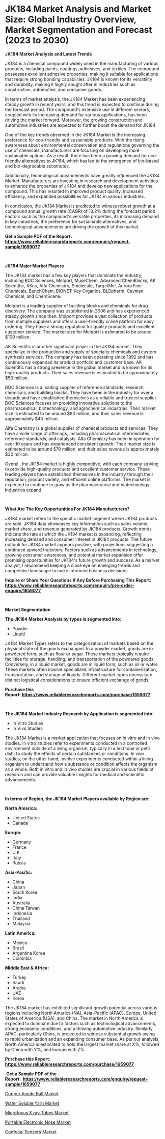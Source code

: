 <p><h1>JK184 Market Analysis and Market Size: Global Industry Overview, Market Segmentation and Forecast (2023 to 2030)</h1></p><p><strong>JK184 Market Analysis and Latest Trends</strong></p>
<p><p>JK184 is a chemical compound widely used in the manufacturing of various products, including paints, coatings, adhesives, and textiles. The compound possesses excellent adhesive properties, making it suitable for applications that require strong bonding capabilities. JK184 is known for its versatility and durability, making it highly sought after in industries such as construction, automotive, and consumer goods.</p><p>In terms of market analysis, the JK184 Market has been experiencing steady growth in recent years, and this trend is expected to continue during the forecast period. The compound's extensive use in different sectors, coupled with its increasing demand for various applications, has been driving the market forward. Moreover, the growing construction and automotive industries are expected to further boost the demand for JK184.</p><p>One of the key trends observed in the JK184 Market is the increasing preference for eco-friendly and sustainable products. With the rising awareness about environmental conservation and regulations governing the use of chemicals, manufacturers are focusing on developing more sustainable options. As a result, there has been a growing demand for eco-friendly alternatives to JK184, which has led to the emergence of bio-based and bio-degradable substitutes.</p><p>Additionally, technological advancements have greatly influenced the JK184 Market. Manufacturers are investing in research and development activities to enhance the properties of JK184 and develop new applications for the compound. This has resulted in improved product quality, increased efficiency, and expanded possibilities for JK184 in various industries.</p><p>In conclusion, the JK184 Market is predicted to witness robust growth at a compound annual growth rate (CAGR) of 13.2% during the forecast period. Factors such as the compound's versatile properties, its increasing demand in key industries, the preference for sustainable alternatives, and technological advancements are driving the growth of this market.</p></p>
<p><strong>Get a Sample PDF of the Report:&nbsp; <a href="https://www.reliableresearchreports.com/enquiry/request-sample/1659077">https://www.reliableresearchreports.com/enquiry/request-sample/1659077</a></strong></p>
<p>&nbsp;</p>
<p><strong>JK184 Major Market Players</strong></p>
<p><p>The JK184 market has a few key players that dominate the industry, including BOC Sciences, Molport, MuseChem, Advanced ChemBlocks, AK Scientific, AKos, Alfa Chemistry, Smolecule, TargetMol, Aurora Fine Chemicals, BenchChem, BIONET-Key Organics, BLDpharm, Cayman Chemical, and ChemScene. </p><p>Molport is a leading supplier of building blocks and chemicals for drug discovery. The company was established in 2006 and has experienced steady growth since then. Molport provides a vast collection of products from multiple suppliers and offers a user-friendly online platform for easy ordering. They have a strong reputation for quality products and excellent customer service. The market size for Molport is estimated to be around $100 million.</p><p>AK Scientific is another significant player in the JK184 market. They specialize in the production and supply of specialty chemicals and custom synthesis services. The company has been operating since 1992 and has continuously expanded its product portfolio and customer base. AK Scientific has a strong presence in the global market and is known for its high-quality products. Their sales revenue is estimated to be approximately $50 million.</p><p>BOC Sciences is a leading supplier of reference standards, research chemicals, and building blocks. They have been in the industry for over a decade and have established themselves as a reliable and trusted supplier. BOC Sciences focuses on providing innovative solutions to the pharmaceutical, biotechnology, and agrochemical industries. Their market size is estimated to be around $80 million, and their sales revenue is approximately $40 million.</p><p>Alfa Chemistry is a global supplier of chemical products and services. They have a wide range of offerings, including pharmaceutical intermediates, reference standards, and catalysts. Alfa Chemistry has been in operation for over 10 years and has experienced consistent growth. Their market size is estimated to be around $70 million, and their sales revenue is approximately $30 million.</p><p>Overall, the JK184 market is highly competitive, with each company striving to provide high-quality products and excellent customer service. These leading players have established themselves in the industry through their reputation, product variety, and efficient online platforms. The market is expected to continue to grow as the pharmaceutical and biotechnology industries expand.</p></p>
<p>&nbsp;</p>
<p><strong>What Are The Key Opportunities For JK184 Manufacturers?</strong></p>
<p><p>JK184 market refers to the specific market segment where JK184 products are sold. JK184 data showcases key information such as sales volume, market share, and revenue generated by JK184 products. Growth trends indicate the rate at which the JK184 market is expanding, reflecting increasing demand and consumer interest in JK184 products. The future outlook for JK184 market appears positive, with projections suggesting a continued upward trajectory. Factors such as advancements in technology, growing consumer awareness, and potential market expansion offer promising opportunities for JK184's future growth and success. As a market analyst, I recommend keeping a close eye on emerging trends and competitive landscape to make informed business decisions.</p></p>
<p><strong>Inquire or Share Your Questions If Any Before Purchasing This Report: <a href="https://www.reliableresearchreports.com/enquiry/pre-order-enquiry/1659077">https://www.reliableresearchreports.com/enquiry/pre-order-enquiry/1659077</a></strong></p>
<p>&nbsp;</p>
<p><strong>Market Segmentation</strong></p>
<p><strong>The JK184 Market Analysis by types is segmented into:</strong></p>
<p><ul><li>Powder</li><li>Liquid</li></ul></p>
<p><p>JK184 Market Types refers to the categorization of markets based on the physical state of the goods exchanged. In a powder market, goods are in powdered form, such as flour or sugar. These markets typically require facilities for storage, handling, and transportation of the powdered goods. Conversely, in a liquid market, goods are in liquid form, such as oil or water. These markets often involve specialized infrastructure for containerization, transportation, and storage of liquids. Different market types necessitate distinct logistical considerations to ensure efficient exchange of goods.</p></p>
<p><strong>Purchase this Report:&nbsp;<a href="https://www.reliableresearchreports.com/purchase/1659077">https://www.reliableresearchreports.com/purchase/1659077</a></strong></p>
<p>&nbsp;</p>
<p><strong>The JK184 Market Industry Research by Application is segmented into:</strong></p>
<p><ul><li>In Vitro Studies</li><li>In Vivo Studies</li></ul></p>
<p><p>The JK184 Market is a market application that focuses on in vitro and in vivo studies. In vitro studies refer to experiments conducted in a controlled environment outside of a living organism, typically in a test tube or petri dish, to study the effects of certain substances or conditions. In vivo studies, on the other hand, involve experiments conducted within a living organism to understand how a substance or condition affects the organism as a whole. Both in vitro and in vivo studies are crucial in various fields of research and can provide valuable insights for medical and scientific advancements.</p></p>
<p>&nbsp;</p>
<p><strong>In terms of Region, the JK184 Market Players available by Region are:</strong></p>
<p>
    <p> <strong> North America: </strong>
        <ul>
            <li>United States</li>
            <li>Canada</li>
        </ul>
        </p> 
    <p> <strong> Europe: </strong>
        <ul>
            <li>Germany</li>
            <li>France</li>
            <li>U.K.</li>
            <li>Italy</li>
            <li>Russia</li>
        </ul>
        </p> 
    <p> <strong> Asia-Pacific: </strong>
        <ul>
            <li>China</li>
            <li>Japan</li>
            <li>South Korea</li>
            <li>India</li>
            <li>Australia</li>
            <li>China Taiwan</li>
            <li>Indonesia</li>
            <li>Thailand</li>
            <li>Malaysia</li>
        </ul>
        </p> 
    <p> <strong> Latin America: </strong>
        <ul>
            <li>Mexico</li>
            <li>Brazil</li>
            <li>Argentina Korea</li>
            <li>Colombia</li>
        </ul>
        </p> 
    <p> <strong> Middle East & Africa: </strong>
        <ul>
            <li>Turkey</li>
            <li>Saudi</li>
            <li>Arabia</li>
            <li>UAE</li>
            <li>Korea</li>
        </ul>
    </p>
    </p>
<p><p>The JK184 market has exhibited significant growth potential across various regions including North America (NA), Asia-Pacific (APAC), Europe, United States of America (USA), and China. The market in North America is expected to dominate due to factors such as technological advancements, strong economic conditions, and a thriving automotive industry. Similarly, APAC, particularly China, is projected to witness substantial growth owing to rapid urbanization and an expanding consumer base. As per our analysis, North America is estimated to hold the largest market share at X%, followed by China with Y%, and Europe with Z%.</p></p>
<p><strong>Purchase this Report: <a href="https://www.reliableresearchreports.com/purchase/1659077">https://www.reliableresearchreports.com/purchase/1659077</a></strong></p>
<p>&nbsp;<strong>Get a Sample PDF of the Report:&nbsp;&nbsp;<a href="https://www.reliableresearchreports.com/enquiry/request-sample/1659077">https://www.reliableresearchreports.com/enquiry/request-sample/1659077</a></strong></p>
<p><strong></strong></p>
<p><p><a href="https://github.com/BryceTownsendr/Market-Research-Report-List-2/blob/main/copper-anode-ball-market.md">Copper Anode Ball Market</a></p><p><a href="https://github.com/WillieWoodard/Market-Research-Report-List-2/blob/main/water-soluble-yarn-market.md">Water Soluble Yarn Market</a></p><p><a href="https://medium.com/@jackyhammes/microfocus-x-ray-tubes-market-competitive-analysis-market-trends-and-forecast-to-2030-bae6b1d3e595">Microfocus X ray Tubes Market</a></p><p><a href="https://medium.com/@darbyledner/portable-electronic-nose-market-insights-into-market-cagr-market-trends-and-growth-strategies-fb7d0b1325fc">Portable Electronic Nose Market</a></p><p><a href="https://medium.com/@mskylatoy/confocal-sensors-market-the-key-to-successful-business-strategy-forecast-till-2030-40ea4a945406">Confocal Sensors Market</a></p></p>